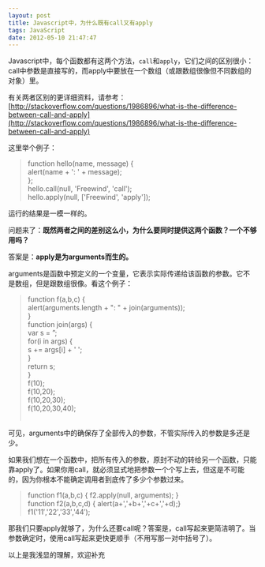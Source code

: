 ```yaml
---
layout: post
title: Javascript中，为什么既有call又有apply
tags: JavaScript
date: 2012-05-10 21:47:47
---
```


Javascript中，每个函数都有这两个方法，`call`和`apply`，它们之间的区别很小：call中参数是直接写的，而apply中要放在一个数组（或跟数组很像但不同数组的对象）里。

有关两者区别的更详细资料，请参考：[http://stackoverflow.com/questions/1986896/what-is-the-difference-between-call-and-apply](http://stackoverflow.com/questions/1986896/what-is-the-difference-between-call-and-apply)

这里举个例子：

> function hello(name, message) {     
> alert(name + ': ' + message);      
> };      
> hello.call(null, 'Freewind', 'call');      
> hello.apply(null, ['Freewind', 'apply']);​​

运行的结果是一模一样的。

问题来了：**既然两者之间的差别这么小，为什么要同时提供这两个函数？一个不够用吗？**

答案是：**apply是为arguments而生的。**

arguments是函数中预定义的一个变量，它表示实际传递给该函数的参数。它不是数组，但是跟数组很像。看这个例子：

> function f(a,b,c) {     
> alert(arguments.length + ": " + join(arguments));      
> }      
> function join(args) {      
> var s = &#8221;;      
> for(i in args) {      
> s += args[i] + ' ';      
> }      
> return s;      
> }      
> f(10);      
> f(10,20);      
> f(10,20,30);      
> f(10,20,30,40);      
> ​

可见，arguments中的确保存了全部传入的参数，不管实际传入的参数是多还是少。

如果我们想在一个函数中，把所有传入的参数，原封不动的转给另一个函数，只能靠apply了。如果你用call，就必须显式地把参数一个个写上去，但这是不可能的，因为你根本不能确定调用者到底传了多少个参数过来。

> function f1(a,b,c) { f2.apply(null, arguments); }     
> function f2(a,b,c,d) { alert(a+','+b+','+c+','+d);}      
> f1('11&#8242;,'22&#8242;,'33&#8242;,'44&#8242;);​​​​​

那我们只要apply就够了，为什么还要call呢？答案是，call写起来更简洁明了。当参数确定时，使用call写起来更快更顺手（不用写那一对中括号了）。

以上是我浅显的理解，欢迎补充

